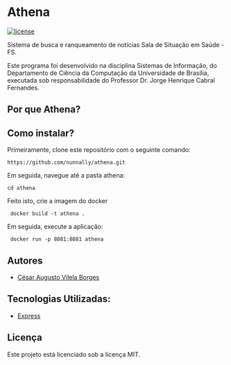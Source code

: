 # Athena

[![license](https://img.shields.io/github/license/onwwward/laravel-bugherd.svg?maxAge=2592000)]()


Sistema de busca e ranqueamento de notícias Sala de Situação em Saúde - FS.

Este programa foi desenvolvido na disciplina Sistemas de Informação, do Departamento de Ciência da Computação da Universidade de Brasília, executada sob responsabilidade do Professor Dr. Jorge Henrique Cabral Fernandes.


## Por que Athena?



## Como instalar?

Primeiramente, clone este repositório com o seguinte comando:

```
https://github.com/nunnally/athena.git
```

Em seguida, navegue até a pasta athena:

```
cd athena
```

Feito isto, crie a imagem do docker
```
 docker build -t athena .
```

Em seguida, execute a aplicação:

```
 docker run -p 8081:8081 athena

```



## Autores

* [César Augusto Vilela Borges](https://github.com/nunnally)



## Tecnologias Utilizadas:

* [Express](https://expressjs.com/pt-br/)


## Licença

Este projeto está licenciado sob a licença MIT.
